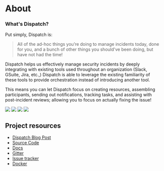 # About



### What's Dispatch?

Put simply, Dispatch is:

> All of the ad-hoc things you’re doing to manage incidents today, done for you, and a bunch of other things you should've been doing, but have not had the time!

Dispatch helps us effectively manage security incidents by deeply integrating with existing tools used throughout an organization \(Slack, GSuite, Jira, etc.,\) Dispatch is able to leverage the existing familiarity of these tools to provide orchestration instead of introducing another tool.

This means you can let Dispatch focus on creating resources, assembling participants, sending out notifications, tracking tasks, and assisting with post-incident reviews; allowing you to focus on actually fixing the issue!

 ![](https://github.com/Netflix/dispatch/raw/master/docs/images/screenshots/thumb-1.png) ![](https://github.com/Netflix/dispatch/raw/master/docs/images/screenshots/thumb-2.png) ![](https://github.com/Netflix/dispatch/raw/master/docs/images/screenshots/thumb-3.png) ![](https://github.com/Netflix/dispatch/raw/master/docs/images/screenshots/thumb-4.png)

## Project resources

* [Dispatch Blog Post](https://medium.com/@NetflixTechBlog/introducing-dispatch-da4b8a2a8072)
* [Source Code](https://github.com/netflix/dispatch)
* [Docs](https://hawkins.gitbook.io/dispatch/)
* [Gitter](https://gitter.im/netflix-dispatch/community)
* [Issue tracker](https://github.com/netflix/dispatch/issues)
* [Docker](https://github.com/Netflix/dispatch-docker)
